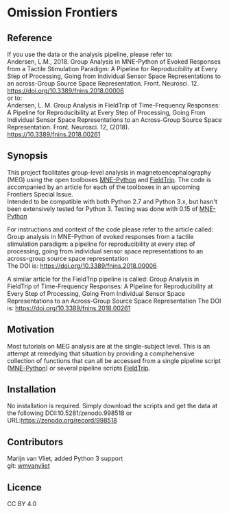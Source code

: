 # Omission Frontiers

## Reference
If you use the data or the analysis pipeline, please refer to:  
Andersen, L.M., 2018. Group Analysis in MNE-Python of Evoked Responses from a Tactile Stimulation Paradigm: A Pipeline for Reproducibility at Every Step of Processing, Going from Individual Sensor Space Representations to an across-Group Source Space Representation. Front. Neurosci. 12. https://doi.org/10.3389/fnins.2018.00006  
or to:  
Andersen, L. M. Group Analysis in FieldTrip of Time-Frequency Responses: A Pipeline for Reproducibility at Every Step of Processing, Going From Individual Sensor Space Representations to an Across-Group Source Space Representation. Front. Neurosci. 12, (2018).
https://10.3389/fnins.2018.00261  


## Synopsis
This project facilitates group-level analysis in magnetoencephalography (MEG) using the open toolboxes [MNE-Python](https://mne.tools/stable/index.html) and [FieldTrip](http://www.fieldtriptoolbox.org/). The code is accompanied by an article for each of the toolboxes in an upcoming Frontiers Special Issue.  
Intended to be compatible with both Python 2.7 and Python 3.x, but hasn't been extensively tested for Python 3. Testing was done with 0.15 of [MNE-Python](https://mne.tools/stable/index.html) 
  
For instructions and context of the code please refer to the article called: Group analysis in MNE-Python of evoked responses from a tactile stimulation paradigm: a pipeline for reproducibility at every step of processing, going from individual sensor space representations to an across-group source space representation  
The DOI is: https://doi.org/10.3389/fnins.2018.00006
  
A similar article for the FieldTrip pipeline is called: Group Analysis in FieldTrip of Time-Frequency Responses: A Pipeline for Reproducibility at Every Step of Processing, Going From Individual Sensor Space Representations to an Across-Group Source Space Representation
The DOI is: https://doi.org/10.3389/fnins.2018.00261

## Motivation
Most tutorials on MEG analysis are at the single-subject level. This is an attempt at remedying that situation by providing a comphehensive collection of functions that can all be accessed from a single pipeline script ([MNE-Python](https://mne.tools/stable/index.html)) or several pipeline scripts [FieldTrip](http://www.fieldtriptoolbox.org/).

## Installation
No installation is required. Simply download the scripts and get the data at the following DOI:10.5281/zenodo.998518 or URL:https://zenodo.org/record/998518

## Contributors
Marijn van Vliet, added Python 3 support  
git: [wmvanvliet](https://github.com/wmvanvliet)

## Licence
CC BY 4.0
